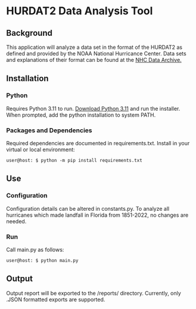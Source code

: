 # HURDAT2 Data Analysis Tool

## Background

This application will analyze a data set in the format of the HURDAT2 as defined and provided by the NOAA National Hurricance Center. Data sets and explanations of their format can be found at the [NHC Data Archive.](https://www.nhc.noaa.gov/data/.)

## Installation

### Python

Requires Python 3.11 to run. [Download Python 3.11](https://www.python.org/downloads/release/python-3110/) and run the installer. When prompted, add the python installation to system PATH.

### Packages and Dependencies

Required dependencies are documented in requirements.txt. Install in your virtual or local environment:

```
user@host: $ python -m pip install requirements.txt
```

## Use

### Configuration

Configuration details can be altered in constants.py. To analyze all hurricanes which made landfall in Florida from 1851-2022, no changes are needed.

### Run

Call main.py as follows:

```
user@host: $ python main.py
```

## Output

Output report will be exported to the /reports/ directory. Currently, only .JSON formatted exports are supported.